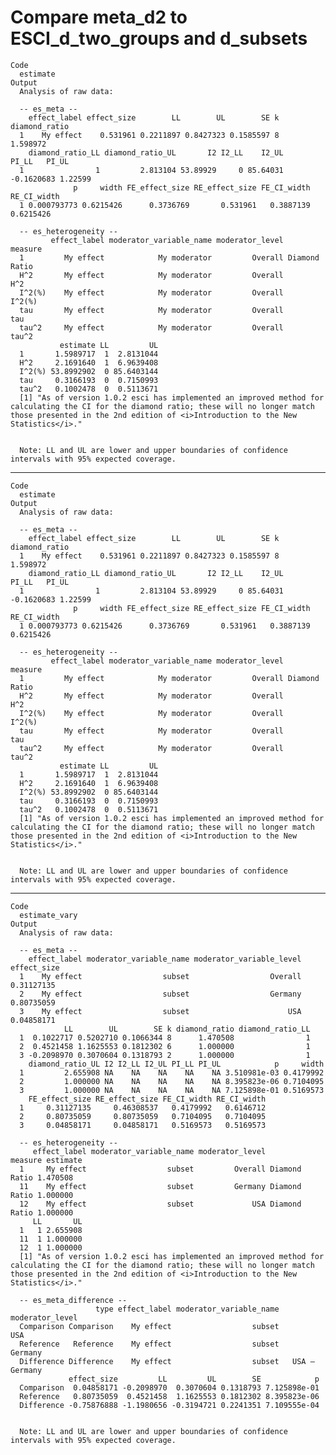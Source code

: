 # Compare meta_d2 to ESCI_d_two_groups and d_subsets

    Code
      estimate
    Output
      Analysis of raw data:
      
      -- es_meta --
        effect_label effect_size        LL        UL        SE k diamond_ratio
      1    My effect    0.531961 0.2211897 0.8427323 0.1585597 8      1.598972
        diamond_ratio_LL diamond_ratio_UL       I2 I2_LL    I2_UL      PI_LL   PI_UL
      1                1         2.813104 53.89929     0 85.64031 -0.1620683 1.22599
                  p     width FE_effect_size RE_effect_size FE_CI_width RE_CI_width
      1 0.000793773 0.6215426      0.3736769       0.531961   0.3887139   0.6215426
      
      -- es_heterogeneity --
             effect_label moderator_variable_name moderator_level       measure
      1         My effect            My moderator         Overall Diamond Ratio
      H^2       My effect            My moderator         Overall           H^2
      I^2(%)    My effect            My moderator         Overall        I^2(%)
      tau       My effect            My moderator         Overall           tau
      tau^2     My effect            My moderator         Overall         tau^2
               estimate LL         UL
      1       1.5989717  1  2.8131044
      H^2     2.1691640  1  6.9639408
      I^2(%) 53.8992902  0 85.6403144
      tau     0.3166193  0  0.7150993
      tau^2   0.1002478  0  0.5113671
      [1] "As of version 1.0.2 esci has implemented an improved method for calculating the CI for the diamond ratio; these will no longer match those presented in the 2nd edition of <i>Introduction to the New Statistics</i>."
      
      
      Note: LL and UL are lower and upper boundaries of confidence intervals with 95% expected coverage.

---

    Code
      estimate
    Output
      Analysis of raw data:
      
      -- es_meta --
        effect_label effect_size        LL        UL        SE k diamond_ratio
      1    My effect    0.531961 0.2211897 0.8427323 0.1585597 8      1.598972
        diamond_ratio_LL diamond_ratio_UL       I2 I2_LL    I2_UL      PI_LL   PI_UL
      1                1         2.813104 53.89929     0 85.64031 -0.1620683 1.22599
                  p     width FE_effect_size RE_effect_size FE_CI_width RE_CI_width
      1 0.000793773 0.6215426      0.3736769       0.531961   0.3887139   0.6215426
      
      -- es_heterogeneity --
             effect_label moderator_variable_name moderator_level       measure
      1         My effect            My moderator         Overall Diamond Ratio
      H^2       My effect            My moderator         Overall           H^2
      I^2(%)    My effect            My moderator         Overall        I^2(%)
      tau       My effect            My moderator         Overall           tau
      tau^2     My effect            My moderator         Overall         tau^2
               estimate LL         UL
      1       1.5989717  1  2.8131044
      H^2     2.1691640  1  6.9639408
      I^2(%) 53.8992902  0 85.6403144
      tau     0.3166193  0  0.7150993
      tau^2   0.1002478  0  0.5113671
      [1] "As of version 1.0.2 esci has implemented an improved method for calculating the CI for the diamond ratio; these will no longer match those presented in the 2nd edition of <i>Introduction to the New Statistics</i>."
      
      
      Note: LL and UL are lower and upper boundaries of confidence intervals with 95% expected coverage.

---

    Code
      estimate_vary
    Output
      Analysis of raw data:
      
      -- es_meta --
        effect_label moderator_variable_name moderator_variable_level effect_size
      1    My effect                  subset                  Overall  0.31127135
      2    My effect                  subset                  Germany  0.80735059
      3    My effect                  subset                      USA  0.04858171
                LL        UL        SE k diamond_ratio diamond_ratio_LL
      1  0.1022717 0.5202710 0.1066344 8      1.470508                1
      2  0.4521458 1.1625553 0.1812302 6      1.000000                1
      3 -0.2098970 0.3070604 0.1318793 2      1.000000                1
        diamond_ratio_UL I2 I2_LL I2_UL PI_LL PI_UL            p     width
      1         2.655908 NA    NA    NA    NA    NA 3.510981e-03 0.4179992
      2         1.000000 NA    NA    NA    NA    NA 8.395823e-06 0.7104095
      3         1.000000 NA    NA    NA    NA    NA 7.125898e-01 0.5169573
        FE_effect_size RE_effect_size FE_CI_width RE_CI_width
      1     0.31127135     0.46308537   0.4179992   0.6146712
      2     0.80735059     0.80735059   0.7104095   0.7104095
      3     0.04858171     0.04858171   0.5169573   0.5169573
      
      -- es_heterogeneity --
         effect_label moderator_variable_name moderator_level       measure estimate
      1     My effect                  subset         Overall Diamond Ratio 1.470508
      11    My effect                  subset         Germany Diamond Ratio 1.000000
      12    My effect                  subset             USA Diamond Ratio 1.000000
         LL       UL
      1   1 2.655908
      11  1 1.000000
      12  1 1.000000
      [1] "As of version 1.0.2 esci has implemented an improved method for calculating the CI for the diamond ratio; these will no longer match those presented in the 2nd edition of <i>Introduction to the New Statistics</i>."
      
      -- es_meta_difference --
                       type effect_label moderator_variable_name moderator_level
      Comparison Comparison    My effect                  subset             USA
      Reference   Reference    My effect                  subset         Germany
      Difference Difference    My effect                  subset   USA ‒ Germany
                 effect_size         LL         UL        SE            p
      Comparison  0.04858171 -0.2098970  0.3070604 0.1318793 7.125898e-01
      Reference   0.80735059  0.4521458  1.1625553 0.1812302 8.395823e-06
      Difference -0.75876888 -1.1980656 -0.3194721 0.2241351 7.109555e-04
      
      
      Note: LL and UL are lower and upper boundaries of confidence intervals with 95% expected coverage.

